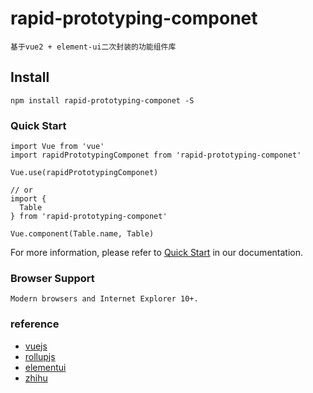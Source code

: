 # rapid-prototyping-componet
```
基于vue2 + element-ui二次封装的功能组件库
```

## Install
```
npm install rapid-prototyping-componet -S
```

### Quick Start
```
import Vue from 'vue'
import rapidPrototypingComponet from 'rapid-prototyping-componet'

Vue.use(rapidPrototypingComponet)

// or
import {
  Table
} from 'rapid-prototyping-componet'

Vue.component(Table.name, Table)
```

For more information, please refer to [Quick Start](https://element.eleme.cn/#/zh-CN) in our documentation.


### Browser Support
```
Modern browsers and Internet Explorer 10+.
```

### reference
- [vuejs](https://cn.vuejs.org/)
- [rollupjs](https://www.rollupjs.com/)
- [elementui](https://element.eleme.cn/#/zh-CN)
- [zhihu](https://zhuanlan.zhihu.com/p/423793783)